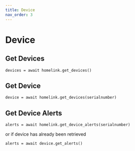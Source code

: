 ```yaml
---
title: Device
nav_order: 3
---
```


# Device

## Get Devices

```
devices = await homelink.get_devices()
```

## Get Device

```
device = await homelink.get_devices(serialnumber)
```

## Get Device Alerts

```
alerts = await homelink.get_device_alerts(serialnumber)
```

or if device has already been retrieved

``` 
alerts = await device.get_alerts()
```
